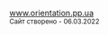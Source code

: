<a href="https://dmitriy-1986.github.io/Orientation/">www.orientation.pp.ua</a>
<br>
<small>Сайт створено - 06.03.2022</small>

<!--
<pre>
const dataTest = [
    {test: "1 - test lorem ipsum dolor sit amet ...."},
    {test: "2 - test lorem ipsum dolor sit amet ...."},
    {test: "3 - test lorem ipsum dolor sit amet ...."},
    {test: "4 - test lorem ipsum dolor sit amet ...."},
];

let objTest = document.createElement('div');
win.appendChild(objTest);

let dataCopy = dataTest;

for(let i = 0; i < dataCopy.length; i++) {

        let test = dataTest[i].test;
        let objTestParagrtaph = document.createElement('p');
        objTestParagrtaph.style.fontWeight = "bold";
        objTestParagrtaph.innerHTML = test;  
        objTest.appendChild(objTestParagrtaph);
        
};       
-->

